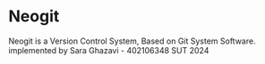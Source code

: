 # Neogit
Neogit is a Version Control System, Based on Git System Software.
implemented by
Sara Ghazavi - 402106348
SUT 2024
